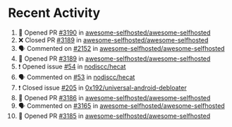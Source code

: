 # Recent Activity 

<!--START_SECTION:activity-->
1. 💪 Opened PR [#3190](https://github.com/awesome-selfhosted/awesome-selfhosted/pull/3190) in [awesome-selfhosted/awesome-selfhosted](https://github.com/awesome-selfhosted/awesome-selfhosted)
2. ❌ Closed PR [#3189](https://github.com/awesome-selfhosted/awesome-selfhosted/pull/3189) in [awesome-selfhosted/awesome-selfhosted](https://github.com/awesome-selfhosted/awesome-selfhosted)
3. 🗣 Commented on [#2152](https://github.com/awesome-selfhosted/awesome-selfhosted/issues/2152) in [awesome-selfhosted/awesome-selfhosted](https://github.com/awesome-selfhosted/awesome-selfhosted)
4. 💪 Opened PR [#3189](https://github.com/awesome-selfhosted/awesome-selfhosted/pull/3189) in [awesome-selfhosted/awesome-selfhosted](https://github.com/awesome-selfhosted/awesome-selfhosted)
5. ❗️ Opened issue [#54](https://github.com/nodiscc/hecat/issues/54) in [nodiscc/hecat](https://github.com/nodiscc/hecat)
6. 🗣 Commented on [#53](https://github.com/nodiscc/hecat/issues/53) in [nodiscc/hecat](https://github.com/nodiscc/hecat)
7. ❗️ Closed issue [#205](https://github.com/0x192/universal-android-debloater/issues/205) in [0x192/universal-android-debloater](https://github.com/0x192/universal-android-debloater)
8. 💪 Opened PR [#3186](https://github.com/awesome-selfhosted/awesome-selfhosted/pull/3186) in [awesome-selfhosted/awesome-selfhosted](https://github.com/awesome-selfhosted/awesome-selfhosted)
9. 🗣 Commented on [#3165](https://github.com/awesome-selfhosted/awesome-selfhosted/issues/3165) in [awesome-selfhosted/awesome-selfhosted](https://github.com/awesome-selfhosted/awesome-selfhosted)
10. 💪 Opened PR [#3185](https://github.com/awesome-selfhosted/awesome-selfhosted/pull/3185) in [awesome-selfhosted/awesome-selfhosted](https://github.com/awesome-selfhosted/awesome-selfhosted)
<!--END_SECTION:activity-->
